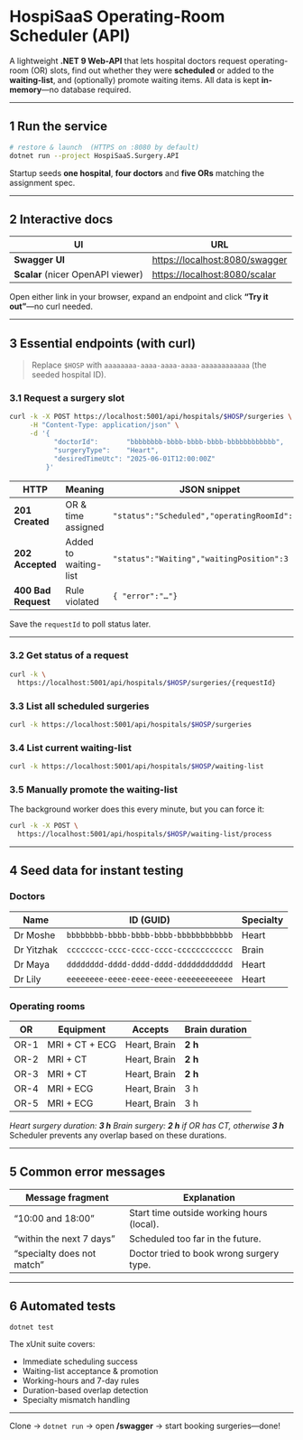 # HospiSaaS Operating-Room Scheduler (API)

A lightweight **.NET 9 Web-API** that lets hospital doctors request operating-room (OR) slots, find out whether they were **scheduled** or added to the **waiting-list**, and (optionally) promote waiting items.
All data is kept **in-memory**—no database required.

---

## 1  Run the service

```bash
# restore & launch  (HTTPS on :8080 by default)
dotnet run --project HospiSaaS.Surgery.API
```

Startup seeds **one hospital**, **four doctors** and **five ORs** matching the assignment spec.

---

## 2  Interactive docs

| UI                                | URL                                                                      |
| --------------------------------- |--------------------------------------------------------------------------|
| **Swagger UI**                    | [https://localhost:8080/swagger](https://localhost:8080/swagger)         |
| **Scalar** (nicer OpenAPI viewer) | [https://localhost:8080/scalar](https://localhost:8080/scalar) |

Open either link in your browser, expand an endpoint and click **“Try it out”**—no curl needed.

---

## 3  Essential endpoints (with curl)

> Replace `$HOSP` with
> `aaaaaaaa-aaaa-aaaa-aaaa-aaaaaaaaaaaa` (the seeded hospital ID).

### 3.1 Request a surgery slot

```bash
curl -k -X POST https://localhost:5001/api/hospitals/$HOSP/surgeries \
     -H "Content-Type: application/json" \
     -d '{
           "doctorId":       "bbbbbbbb-bbbb-bbbb-bbbb-bbbbbbbbbbbb",
           "surgeryType":    "Heart",
           "desiredTimeUtc": "2025-06-01T12:00:00Z"
         }'
```

| HTTP                | Meaning               | JSON snippet                                 |
| ------------------- | --------------------- | -------------------------------------------- |
| **201 Created**     | OR & time assigned    | `"status":"Scheduled","operatingRoomId":"…"` |
| **202 Accepted**    | Added to waiting-list | `"status":"Waiting","waitingPosition":3`     |
| **400 Bad Request** | Rule violated         | `{ "error":"…"} `                            |

Save the `requestId` to poll status later.

---

### 3.2 Get status of a request

```bash
curl -k \
  https://localhost:5001/api/hospitals/$HOSP/surgeries/{requestId}
```

### 3.3 List all scheduled surgeries

```bash
curl -k https://localhost:5001/api/hospitals/$HOSP/surgeries
```

### 3.4 List current waiting-list

```bash
curl -k https://localhost:5001/api/hospitals/$HOSP/waiting-list
```

### 3.5 Manually promote the waiting-list

The background worker does this every minute, but you can force it:

```bash
curl -k -X POST \
  https://localhost:5001/api/hospitals/$HOSP/waiting-list/process
```

---

## 4  Seed data for instant testing

### Doctors

| Name       | ID (GUID)                              | Specialty |
| ---------- | -------------------------------------- | --------- |
| Dr Moshe   | `bbbbbbbb-bbbb-bbbb-bbbb-bbbbbbbbbbbb` | Heart     |
| Dr Yitzhak | `cccccccc-cccc-cccc-cccc-cccccccccccc` | Brain     |
| Dr Maya    | `dddddddd-dddd-dddd-dddd-dddddddddddd` | Heart     |
| Dr Lily    | `eeeeeeee-eeee-eeee-eeee-eeeeeeeeeeee` | Heart     |

### Operating rooms

| OR   | Equipment      | Accepts      | Brain duration |
| ---- | -------------- | ------------ | -------------- |
| OR-1 | MRI + CT + ECG | Heart, Brain | **2 h**        |
| OR-2 | MRI + CT       | Heart, Brain | **2 h**        |
| OR-3 | MRI + CT       | Heart, Brain | **2 h**        |
| OR-4 | MRI + ECG      | Heart, Brain | 3 h            |
| OR-5 | MRI + ECG      | Heart, Brain | 3 h            |

*Heart surgery duration: **3 h***
*Brain surgery: **2 h** if OR has CT, otherwise **3 h***
Scheduler prevents any overlap based on these durations.

---

## 5  Common error messages

| Message fragment           | Explanation                               |
| -------------------------- | ----------------------------------------- |
| “10:00 and 18:00”          | Start time outside working hours (local). |
| “within the next 7 days”   | Scheduled too far in the future.          |
| “specialty does not match” | Doctor tried to book wrong surgery type.  |

---

## 6  Automated tests

```bash
dotnet test
```

The xUnit suite covers:

* Immediate scheduling success
* Waiting-list acceptance & promotion
* Working-hours and 7-day rules
* Duration-based overlap detection
* Specialty mismatch handling

---

Clone → `dotnet run` → open **/swagger** → start booking surgeries—done!
